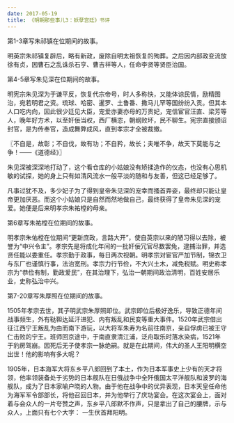 ```yaml
---
date: 2017-05-19
title: 《明朝那些事儿3：妖孽宫廷》书评
---
```




第1-3章写朱祁镇在位期间的故事。

 

明英宗朱祁镇复辟后，略有新政，废除自明太祖恢复的殉葬。之后因内部政变流放徐有贞，因曹石之乱诛杀石亨、曹吉祥等人，任命李贤等贤臣治国。

 

第4-5章写朱见深在位期间的故事。

 

明宪宗朱见深为于谦平反，恢复代宗帝号，时人多称快，又能体谅民情，励精图治，宛若明君之资。琉球、哈密、暹罗、土鲁番、撒马儿罕等国纷纷入贡。但其本人口吃内向，因此很少廷见大臣，宠爱亦妻亦母的万贵妃，宠信宦官汪直、梁芳等人，晚年好方术，以至奸佞当权，西厂横恣，朝纲败坏，民不聊生。宪宗直接颁诏封官，是为传奉官，造成舞弊成风，直到孝宗才全被裁撤。

 

〖不自是，故彰；不自伐，故有功；不自矜，故长；夫唯不争，故天下莫能与之争！——《道德经》〗

 

朱见深被深深地打动了，这个看仓库的小姑娘没有矫揉造作的仪态，也没有心思机敏的试探，她的身上只有如清风流水一般平淡的随和与友善，但这已经足够了。

凡事过犹不及，多少妃子为了得到皇帝朱见深的宠幸而搔首弄姿，最终却只能让皇帝更加厌恶。而这个小姑娘只是自然而然地做自己，最终获得了皇帝朱见深的宠爱。她便是后来明孝宗朱祐樘的母亲。

 

第6章写朱祐樘在位期间的故事。

 

明孝宗朱佑樘在位期间“更新庶政，言路大开”，使自英宗以来的陋习得以去除，被誉为“中兴令主”。孝宗先是将成化年间的一批奸佞冗官尽数罢免，逮捕治罪，并选贤任能以委重任。孝宗勤于政事，每日两次视朝。明孝宗对宦官严加节制，锦衣卫与东厂也谨慎行事，法治宽刑。孝宗力行节俭，不大兴土木，减免税赋。明史称孝宗为“恭俭有制，勤政爱民”，在其治理下，弘治一朝期间政治清明，百姓安居乐业，史称弘治中兴。

 

第7-20章写朱厚照在位期间的故事。

 

1505年孝宗去世，其子明武宗朱厚照即位。武宗即位后极好逸乐，导致正德年间战事频生，外有鞑靼达延汗进犯、内有叛乱和民变等重大事件。1520年武宗借出征江西宁王叛乱为由而南下游玩，以大将军朱寿为名前往南京，亲自俘虏已被王守仁击败的宁王。班师回京途中，于南直隶清江浦，泛舟取乐时落水染病，1521年于豹房驾崩。因死后无子使孝宗一脉绝嗣。就是在此期间，伟大的圣人王阳明横空出世！他的影响有多大呢？

 

1905年，日本海军大将东乡平八郎回到了本土，作为日本军事史上少有的天才将领，他率领装备处于劣势的日本舰队在日俄战争中全歼俄国太平洋舰队和波罗的海舰队，成为了日本家喻户晓的人物。由于他在战争中的优异表现，日本天皇任命他为海军军令部部长，将他召回日本，并为他举行了庆功宴会。在这次宴会上，面对着与会众人的一片夸赞之声，东乡平八郎默不作声，只是拿出了自己的腰牌，示与众人，上面只有七个大字： 一生伏首拜阳明。